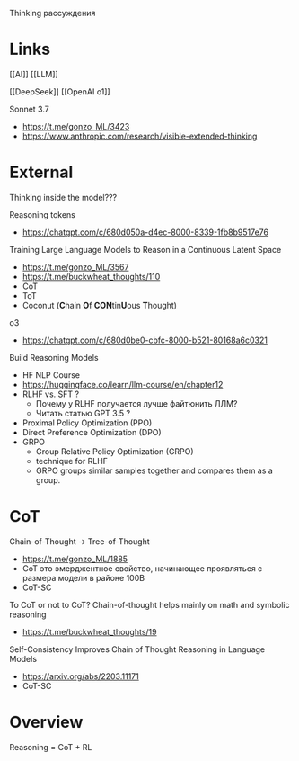 
Thinking
рассуждения

# Links

[[AI]]
[[LLM]]

[[DeepSeek]]
[[OpenAI o1]]


Sonnet 3.7
- https://t.me/gonzo_ML/3423
- https://www.anthropic.com/research/visible-extended-thinking

# External

Thinking inside the model???

Reasoning tokens
- https://chatgpt.com/c/680d050a-d4ec-8000-8339-1fb8b9517e76

Training Large Language Models to Reason in a Continuous Latent Space
- https://t.me/gonzo_ML/3567
- https://t.me/buckwheat_thoughts/110
- CoT
- ToT
- Coconut (**C**hain **O**f **CON**tin**U**ous **T**hought)


o3
- https://chatgpt.com/c/680d0be0-cbfc-8000-b521-80168a6c0321


Build Reasoning Models
- HF NLP Course
- https://huggingface.co/learn/llm-course/en/chapter12
- RLHF vs. SFT ?
	- Почему у RLHF получается лучше файтюнить ЛЛМ?
	- Читать статью GPT 3.5 ?
- Proximal Policy Optimization (PPO)
- Direct Preference Optimization (DPO)
- GRPO
	- Group Relative Policy Optimization (GRPO)
	- technique for RLHF
	- GRPO groups similar samples together and compares them as a group.


# CoT


Chain-of-Thought → Tree-of-Thought
- https://t.me/gonzo_ML/1885
- CoT это эмерджентное свойство, начинающее проявляться с размера модели в районе 100B
- CoT-SC

To CoT or not to CoT? Chain-of-thought helps mainly on math and symbolic reasoning
- https://t.me/buckwheat_thoughts/19


Self-Consistency Improves Chain of Thought Reasoning in Language Models
- https://arxiv.org/abs/2203.11171
- CoT-SC


# Overview

Reasoning = CoT + RL